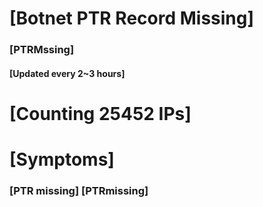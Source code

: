 # [Botnet PTR Record Missing]
### [PTRMssing]
#### [Updated every 2~3 hours]

# [Counting 25452 IPs]

# [Symptoms] 
###   [PTR missing] [PTRmissing]
